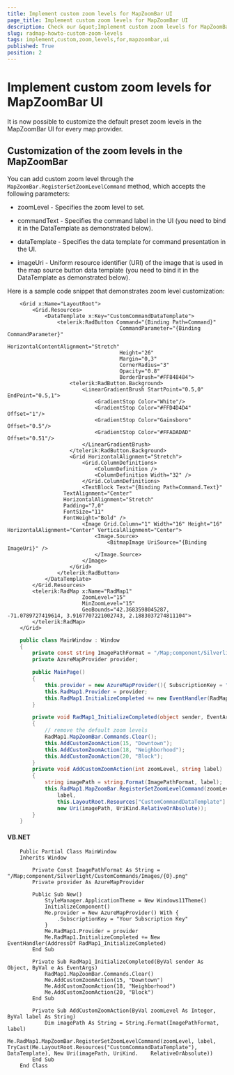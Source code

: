 ```yaml
---
title: Implement custom zoom levels for MapZoomBar UI
page_title: Implement custom zoom levels for MapZoomBar UI
description: Check our &quot;Implement custom zoom levels for MapZoomBar UI&quot; documentation article for the RadMap control.
slug: radmap-howto-custom-zoom-levels
tags: implement,custom,zoom,levels,for,mapzoombar,ui
published: True
position: 2
---
```


# Implement custom zoom levels for MapZoomBar UI

It is now possible to customize the default preset zoom levels in the MapZoomBar UI for every map provider.

## Customization of the zoom levels in the MapZoomBar

You can add custom zoom level through the `MapZoomBar.RegisterSetZoomLevelCommand` method, which accepts the following parameters:

* zoomLevel - Specifies the zoom level to set.

* commandText - Specifies the command label in the UI (you need to bind it in the DataTemplate as demonstrated below).

* dataTemplate - Specifies the data template for command presentation in the UI.

* imageUri - Uniform resource identifier (URI) of the image that is used in the map source button data template (you need to bind it in the DataTemplate as demonstrated below).

Here is a sample code snippet that demonstrates zoom level customization:


```XAML
	<Grid x:Name="LayoutRoot">
	    <Grid.Resources>
	        <DataTemplate x:Key="CustomCommandDataTemplate">
	            <telerik:RadButton Command="{Binding Path=Command}"
	                                CommandParameter="{Binding CommandParameter}"
	                                HorizontalContentAlignment="Stretch"
	                                Height="26"
	                                Margin="0,3"
	                                CornerRadius="3"
	                                Opacity="0.8"
	                                BorderBrush="#FF848484">
	                <telerik:RadButton.Background>
	                    <LinearGradientBrush StartPoint="0.5,0" EndPoint="0.5,1">
	                        <GradientStop Color="White"/>
	                        <GradientStop Color="#FFD4D4D4" Offset="1"/>
	                        <GradientStop Color="Gainsboro" Offset="0.5"/>
	                        <GradientStop Color="#FFADADAD" Offset="0.51"/>
	                    </LinearGradientBrush>
	                </telerik:RadButton.Background>
	                <Grid HorizontalAlignment="Stretch">
	                    <Grid.ColumnDefinitions>
	                        <ColumnDefinition />
	                        <ColumnDefinition Width="32" />
	                    </Grid.ColumnDefinitions>
	                    <TextBlock Text="{Binding Path=Command.Text}"
	              TextAlignment="Center" 
	              HorizontalAlignment="Stretch" 
	              Padding="7,0"
	              FontSize="11" 
	              FontWeight="Bold" />
	                    <Image Grid.Column="1" Width="16" Height="16" HorizontalAlignment="Center" VerticalAlignment="Center">
	                        <Image.Source>
	                            <BitmapImage UriSource="{Binding ImageUri}" />
	                        </Image.Source>
	                    </Image>
	                </Grid>
	            </telerik:RadButton>
	        </DataTemplate>
	    </Grid.Resources>
	    <telerik:RadMap x:Name="RadMap1" 
	                    ZoomLevel="15"
	                    MinZoomLevel="15"
	                    GeoBounds="42.3683598045287, -71.0789727419614, 3.9167707221002743, 2.1883037274811104">
	    </telerik:RadMap>
	</Grid>
```


```C#
	public class MainWindow : Window
	{
		private const string ImagePathFormat = "/Map;component/Silverlight/CustomCommands/Images/{0}.png";
		private AzureMapProvider provider;

		public MainPage()
		{
		    this.provider = new AzureMapProvider(){ SubscriptionKey = "Your Subscription Key" };
		    this.RadMap1.Provider = provider;
		    this.RadMap1.InitializeCompleted += new EventHandler(RadMap1_InitializeCompleted);
		}

		private void RadMap1_InitializeCompleted(object sender, EventArgs e)
		{
		    // remove the default zoom levels
		    RadMap1.MapZoomBar.Commands.Clear();
		    this.AddCustomZoomAction(15, "Downtown");
		    this.AddCustomZoomAction(18, "Neighborhood");
		    this.AddCustomZoomAction(20, "Block");
		}
		private void AddCustomZoomAction(int zoomLevel, string label)
		{
		    string imagePath = string.Format(ImagePathFormat, label);
		    this.RadMap1.MapZoomBar.RegisterSetZoomLevelCommand(zoomLevel,
		        label,
		        this.LayoutRoot.Resources["CustomCommandDataTemplate"] as DataTemplate,
		        new Uri(imagePath, UriKind.RelativeOrAbsolute));
		}
	}
```

#### __VB.NET__
```VB.NET
	Public Partial Class MainWindow
    Inherits Window

    	Private Const ImagePathFormat As String = "/Map;component/Silverlight/CustomCommands/Images/{0}.png"
    	Private provider As AzureMapProvider
	
    	Public Sub New()
    	    StyleManager.ApplicationTheme = New Windows11Theme()
    	    InitializeComponent()
    	    Me.provider = New AzureMapProvider() With {
    	        .SubscriptionKey = "Your Subscription Key"
    	    }
    	    Me.RadMap1.Provider = provider
    	    Me.RadMap1.InitializeCompleted += New EventHandler(AddressOf RadMap1_InitializeCompleted)
    	End Sub
	
    	Private Sub RadMap1_InitializeCompleted(ByVal sender As Object, ByVal e As EventArgs)
    	    RadMap1.MapZoomBar.Commands.Clear()
    	    Me.AddCustomZoomAction(15, "Downtown")
    	    Me.AddCustomZoomAction(18, "Neighborhood")
    	    Me.AddCustomZoomAction(20, "Block")
    	End Sub
	
    	Private Sub AddCustomZoomAction(ByVal zoomLevel As Integer, ByVal label As String)
    	    Dim imagePath As String = String.Format(ImagePathFormat, label)
    	    Me.RadMap1.MapZoomBar.RegisterSetZoomLevelCommand(zoomLevel, label, TryCast(Me.LayoutRoot.Resources("CustomCommandDataTemplate"), DataTemplate), New Uri(imagePath, UriKind.	RelativeOrAbsolute))
    	End Sub
	End Class
```